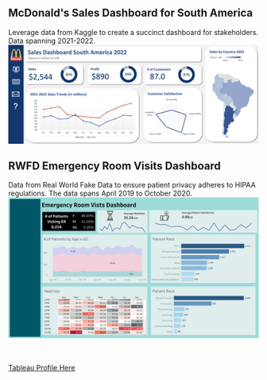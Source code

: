 ## McDonald's Sales Dashboard for South America
Leverage data from Kaggle to create a succinct dashboard for stakeholders. Data spanning 2021-2022.
![McD_Dashboard.png](/vis/McD_Dashboard.png)

## RWFD Emergency Room Visits Dashboard
Data from Real World Fake Data to ensure patient privacy adheres to HIPAA regulations. The data spans April 2019 to October 2020.
![ER_Visits.png](/vis/ER_Visits.png)


<br><br>
[Tableau Profile Here](https://public.tableau.com/app/profile/lucino.garcia/vizzes)
